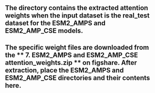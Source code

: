 ## The directory contains the extracted attention weights when the input dataset is the real_test dataset for the ESM2_AMPS and ESM2_AMP_CSE models.
## The specific weight files are downloaded from the ** 7. ESM2_AMPS and ESM2_AMP_CSE attention_weights.zip ** on figshare. After extraction, place the ESM2_AMPS and ESM2_AMP_CSE directories and their contents here.
